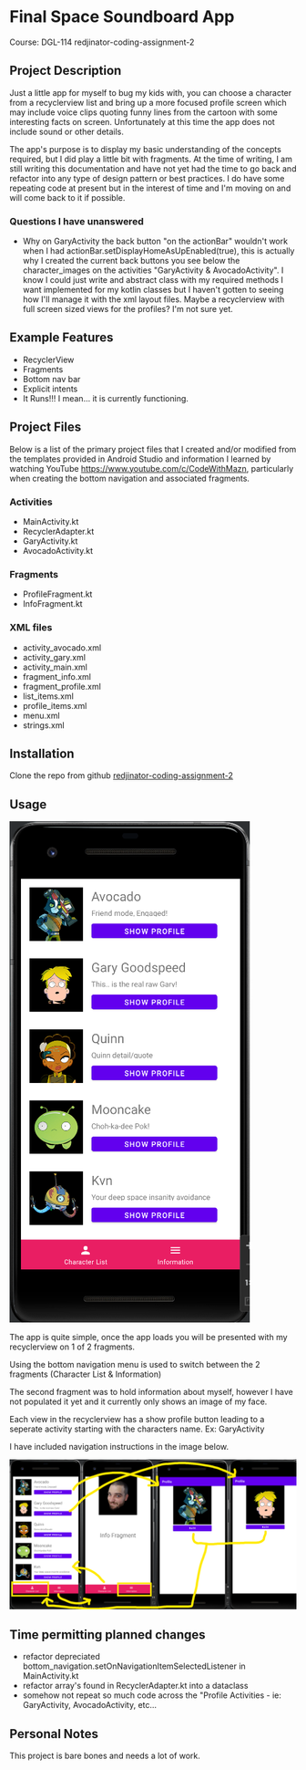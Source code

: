 # Final Space Soundboard App
Course: DGL-114
redjinator-coding-assignment-2


## Project Description
Just a little app for myself to bug my kids with, you can choose a character from a recyclerview list and bring up a more focused profile screen which may include voice clips quoting funny lines from the cartoon with some interesting facts on screen. Unfortunately at this time the app does not include sound or other details.

The app's purpose is to display my basic understanding of the concepts required, but I did play a little bit with fragments. At the time of writing, I am still writing this documentation and have not yet had the time to go back and refactor into any type of design pattern or best practices. I do have some repeating code at present but in the interest of time and I'm moving on and will come back to it if possible.


### Questions I have unanswered
- Why on GaryActivity the back button "on the actionBar" wouldn't work when I had actionBar.setDisplayHomeAsUpEnabled(true), this is actually why I created the current back buttons you see below the character_images on the activities "GaryActivity & AvocadoActivity". I know I could just write and abstract class with my required methods I want implemented for my kotlin classes but I haven't gotten to seeing how I'll manage it with the xml layout files. Maybe a recyclerview with full screen sized views for the profiles? I'm not sure yet.

## Example Features
- RecyclerView
- Fragments
- Bottom nav bar
- Explicit intents
- It Runs!!! I mean... it is currently functioning.


## Project Files
Below is a list of the primary project files that I created and/or modified from the templates provided in Android Studio and information I learned by watching YouTube https://www.youtube.com/c/CodeWithMazn, particularly when creating the bottom navigation and associated fragments.

### Activities
- MainActivity.kt
- RecyclerAdapter.kt
- GaryActivity.kt
- AvocadoActivity.kt

### Fragments
- ProfileFragment.kt
- InfoFragment.kt

### XML files
- activity_avocado.xml
- activity_gary.xml
- activity_main.xml
- fragment_info.xml
- fragment_profile.xml
- list_items.xml
- profile_items.xml
- menu.xml
- strings.xml

## Installation
Clone the repo from github [redjinator-coding-assignment-2](https://github.com/nic-dgl114-winter-2022/redjinator-coding-assignment-2)

## Usage

![Initial App Screen](/imgs/1.png)

The app is quite simple, once the app loads you will be presented with my recyclerview on 1 of 2 fragments.

Using the bottom navigation menu is used to switch between the 2 fragments (Character List & Information)

The second fragment was to hold information about myself, however I have not populated it yet and it currently only shows an image of my face.

Each view in the recyclerview has a show profile button leading to a seperate activity starting with the characters name. Ex: GaryActivity 

I have included navigation instructions in the image below. 

![Initial App Screen](/imgs/ImageExample.png)

## Time permitting planned changes
- refactor depreciated bottom_navigation.setOnNavigationItemSelectedListener in MainActivity.kt
- refactor array's found in RecyclerAdapter.kt into a dataclass
- somehow not repeat so much code across the "Profile Activities - ie: GaryActivity, AvocadoActivity, etc...

## Personal Notes
This project is bare bones and needs a lot of work.



